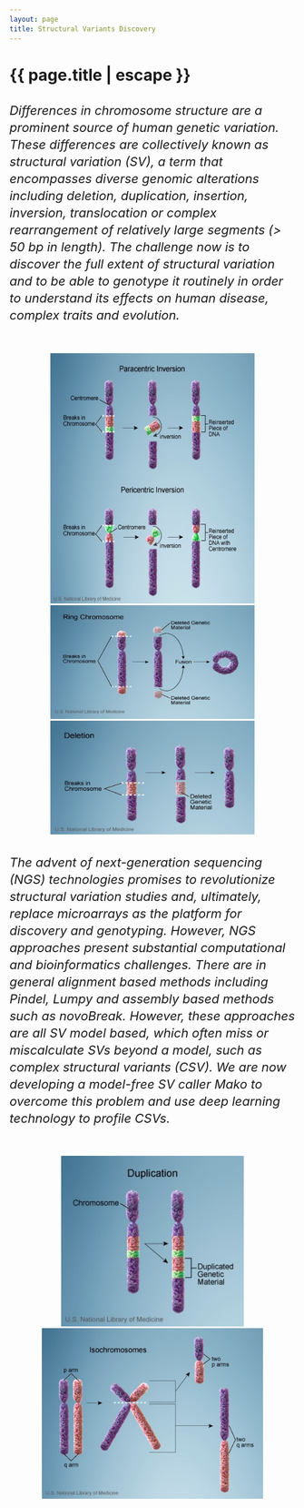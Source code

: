 ```yaml
---
layout: page
title: Structural Variants Discovery
---
```


<h1 class="header center blue-text">{{ page.title | escape }}</h1>


<h6 style="font-size:22px;line-height:30px">Differences in chromosome structure are a prominent source of human genetic variation. 
These differences are collectively known as structural variation (SV), 
a term that encompasses diverse genomic alterations including deletion,
 duplication, insertion, inversion, translocation or complex rearrangement of relatively large segments (> 50 bp in length). 
 The challenge now is to discover the full extent of structural variation and to be able to genotype it routinely in 
 order to understand its effects on human disease, complex traits and evolution. </h6>

<div class = "row">
    <div class = "col s12 m6" style="text-align:center">
        <img src="./Structure/2.jpg" style="height:440px;width:360px">
    </div>
    <div class = "col s12 m6" style="text-align:center">
         <img src="./Structure/3.jpg" style="height:200px;width:360px">
         <img src="./Structure/4.jpg" style="height:200px;width:360px">
    </div>
</div>

<h6 style="font-size:22px;line-height:30px"> The advent of next-generation sequencing (NGS) technologies promises to revolutionize 
structural variation studies and, ultimately, replace microarrays as 
the platform for discovery and genotyping. However, NGS approaches
 present substantial computational and bioinformatics challenges. 
 There are in general alignment based methods including Pindel, Lumpy 
 and assembly based methods such as novoBreak. However, these 
 approaches are all SV model based, which often miss or miscalculate 
 SVs beyond a model, such as complex structural variants (CSV). 
 We are now developing a model-free SV caller Mako to overcome this 
 problem and use deep learning technology to profile CSVs. </h6>

<div class = "row">
    <div class = "col s12 m6" style="text-align:center">
        <img src="./Structure/5.jpg" style="height:300px">
    </div>
    <div class = "col s12 m6" style="text-align:center">
         <img src="./Structure/6.jpg" style="height:300px">
    </div>
</div>

<br>
<br> 